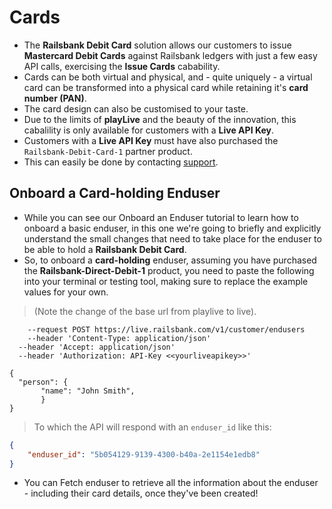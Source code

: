 # Cards

  - The **Railsbank Debit Card** solution allows our customers to issue **Mastercard Debit Cards** against Railsbank ledgers with just a few easy API calls, exercising the **Issue Cards** cabability.
  - Cards can be both virtual and physical, and - quite uniquely - a virtual card can be transformed into a physical card while retaining it's **card number (PAN)**.
  - The card design can also be customised to your taste.
  - Due to the limits of **playLive** and the beauty of the innovation, this cabalility is only available for customers with a **Live API Key**.
  - Customers with a **Live API Key** must have also purchased the `Railsbank-Debit-Card-1`  partner product.
  - This can easily be done by contacting [support](mailto:support@railsbank.com).

## Onboard a Card-holding Enduser

  - While you can see our Onboard an Enduser tutorial to learn how to onboard a basic enduser, in this one we're going to briefly and explicitly understand the small changes that need to take place for the enduser to be able to hold a **Railsbank Debit Card**.
  - So, to onboard a **card-holding** enduser, assuming you have purchased the **Railsbank-Direct-Debit-1** product, you need to paste the following into your terminal or testing tool, making sure to replace the example values for your own.

  > (Note the change of the base url from playlive to live).

  ```curl
      --request POST https://live.railsbank.com/v1/customer/endusers
      --header 'Content-Type: application/json'
  	--header 'Accept: application/json'
  	--header 'Authorization: API-Key <<yourliveapikey>>'

  {
  	"person": {
         "name": "John Smith",
         }
  }
  ```
  > To which the API will respond with an `enduser_id` like this:

  ```JSON
  {
      "enduser_id": "5b054129-9139-4300-b40a-2e1154e1edb8"
  }
  ```
  - You can Fetch enduser to retrieve all the information about the enduser - including their card details, once they've been created!

